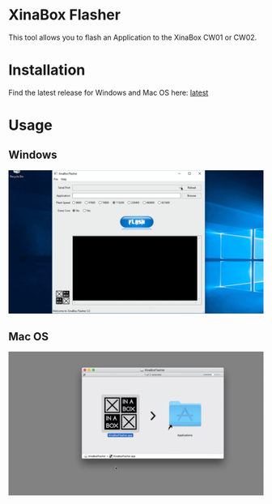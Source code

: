 # XinaBox Flasher
This tool allows you to flash an Application to the XinaBox CW01 or CW02.

# Installation
Find the latest release for Windows and Mac OS here: [latest](https://github.com/xinabox/XinaBoxFlasher/releases/latest)

# Usage

## Windows
![Windows version](/images/FlasherWin.gif)

## Mac OS
![Mac OS version](/images/FlasherMac.gif)
